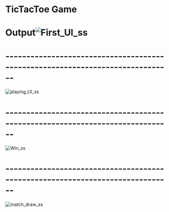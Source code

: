 # TicTacToe Game

# Output![First_UI_ss](https://github.com/BhujangAmit/TicTacToe/assets/96128577/08ed0102-d36c-41e8-9b46-22f956c75be2)
# ------------------------------------------------------------------------------
![playing_UI_ss](https://github.com/BhujangAmit/TicTacToe/assets/96128577/087bcc30-c180-4e05-8346-78b94ef87ec1)
# ------------------------------------------------------------------------------
![Win_ss](https://github.com/BhujangAmit/TicTacToe/assets/96128577/87f2b076-71ca-4f7f-abdd-48f66db8832e)
# ------------------------------------------------------------------------------
![match_draw_ss](https://github.com/BhujangAmit/TicTacToe/assets/96128577/142a67c7-d41e-4b79-83cc-66eb15a7e24a)
